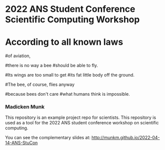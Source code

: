 # 2022 ANS Student Conference Scientific Computing Workshop
# According to all known laws
#of aviation,

  
#there is no way a bee
#should be able to fly.

  
#Its wings are too small to get
#its fat little body off the ground.

  
#The bee, of course, flies anyway

     
#because bees don't care
#what humans think is impossible.

### Madicken Munk

This repository is an example project repo for scientists. This repository is
used as a tool for the 2022 ANS student conference workshop on scientific
computing. 

You can see the complementary slides at: http://munkm.github.io/2022-04-14-ANS-StuCon


